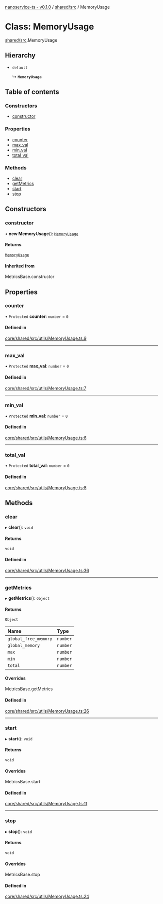 [nanoservice-ts - v0.1.0](../README.md) / [shared/src](../modules/shared_src.md) / MemoryUsage

# Class: MemoryUsage

[shared/src](../modules/shared_src.md).MemoryUsage

## Hierarchy

- `default`

  ↳ **`MemoryUsage`**

## Table of contents

### Constructors

- [constructor](shared_src.MemoryUsage.md#constructor)

### Properties

- [counter](shared_src.MemoryUsage.md#counter)
- [max\_val](shared_src.MemoryUsage.md#max_val)
- [min\_val](shared_src.MemoryUsage.md#min_val)
- [total\_val](shared_src.MemoryUsage.md#total_val)

### Methods

- [clear](shared_src.MemoryUsage.md#clear)
- [getMetrics](shared_src.MemoryUsage.md#getmetrics)
- [start](shared_src.MemoryUsage.md#start)
- [stop](shared_src.MemoryUsage.md#stop)

## Constructors

### constructor

• **new MemoryUsage**(): [`MemoryUsage`](shared_src.MemoryUsage.md)

#### Returns

[`MemoryUsage`](shared_src.MemoryUsage.md)

#### Inherited from

MetricsBase.constructor

## Properties

### counter

• `Protected` **counter**: `number` = `0`

#### Defined in

[core/shared/src/utils/MemoryUsage.ts:9](https://github.com/deskree-inc/nanoservice-ts/blob/7f88d40/core/shared/src/utils/MemoryUsage.ts#L9)

___

### max\_val

• `Protected` **max\_val**: `number` = `0`

#### Defined in

[core/shared/src/utils/MemoryUsage.ts:7](https://github.com/deskree-inc/nanoservice-ts/blob/7f88d40/core/shared/src/utils/MemoryUsage.ts#L7)

___

### min\_val

• `Protected` **min\_val**: `number` = `0`

#### Defined in

[core/shared/src/utils/MemoryUsage.ts:6](https://github.com/deskree-inc/nanoservice-ts/blob/7f88d40/core/shared/src/utils/MemoryUsage.ts#L6)

___

### total\_val

• `Protected` **total\_val**: `number` = `0`

#### Defined in

[core/shared/src/utils/MemoryUsage.ts:8](https://github.com/deskree-inc/nanoservice-ts/blob/7f88d40/core/shared/src/utils/MemoryUsage.ts#L8)

## Methods

### clear

▸ **clear**(): `void`

#### Returns

`void`

#### Defined in

[core/shared/src/utils/MemoryUsage.ts:36](https://github.com/deskree-inc/nanoservice-ts/blob/7f88d40/core/shared/src/utils/MemoryUsage.ts#L36)

___

### getMetrics

▸ **getMetrics**(): `Object`

#### Returns

`Object`

| Name | Type |
| :------ | :------ |
| `global_free_memory` | `number` |
| `global_memory` | `number` |
| `max` | `number` |
| `min` | `number` |
| `total` | `number` |

#### Overrides

MetricsBase.getMetrics

#### Defined in

[core/shared/src/utils/MemoryUsage.ts:26](https://github.com/deskree-inc/nanoservice-ts/blob/7f88d40/core/shared/src/utils/MemoryUsage.ts#L26)

___

### start

▸ **start**(): `void`

#### Returns

`void`

#### Overrides

MetricsBase.start

#### Defined in

[core/shared/src/utils/MemoryUsage.ts:11](https://github.com/deskree-inc/nanoservice-ts/blob/7f88d40/core/shared/src/utils/MemoryUsage.ts#L11)

___

### stop

▸ **stop**(): `void`

#### Returns

`void`

#### Overrides

MetricsBase.stop

#### Defined in

[core/shared/src/utils/MemoryUsage.ts:24](https://github.com/deskree-inc/nanoservice-ts/blob/7f88d40/core/shared/src/utils/MemoryUsage.ts#L24)
